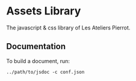 Assets Library
==============

The javascript & css library of Les Ateliers Pierrot.


## Documentation

To build a document, run:

    ../path/to/jsdoc -c conf.json

